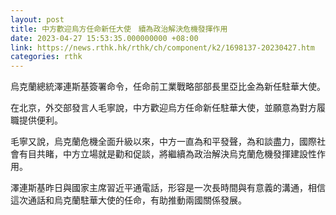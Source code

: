 ```yaml
---
layout: post
title: 中方歡迎烏方任命新任大使　續為政治解決危機發揮作用
date: 2023-04-27 15:53:35.000000000 +08:00
link: https://news.rthk.hk/rthk/ch/component/k2/1698137-20230427.htm
categories: rthk
---
```


烏克蘭總統澤連斯基簽署命令，任命前工業戰略部部長里亞比金為新任駐華大使。

在北京，外交部發言人毛寧說，中方歡迎烏方任命新任駐華大使，並願意為對方履職提供便利。

毛寧又說，烏克蘭危機全面升級以來，中方一直為和平發聲，為和談盡力，國際社會有目共睹，中方立場就是勸和促談，將繼續為政治解決烏克蘭危機發揮建設性作用。

澤連斯基昨日與國家主席習近平通電話，形容是一次長時間與有意義的溝通，相信這次通話和烏克蘭駐華大使的任命，有助推動兩國關係發展。
